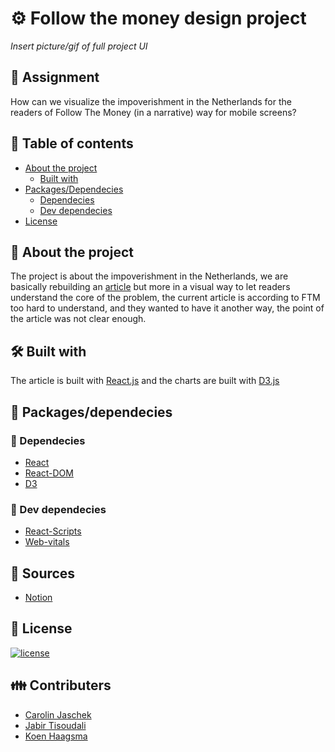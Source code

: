 # ⚙ Follow the money design project

*Insert picture/gif of full project UI*

## 📂 Assignment
How can we visualize the impoverishment in the Netherlands for the readers of Follow The Money (in a narrative) way for mobile screens?

## 🧾 Table of contents
-   [About the project](##About-the-project)
      * [Built with](###Built-with)
-   [Packages/Dependecies](##Packages/dependecies)
      * [Dependecies](##Dependecies)
      * [Dev dependecies](##Dev-dependecies)
-   [License](##License)

## 📖 About the project
The project is about the impoverishment in the Netherlands, we are basically rebuilding an [article](https://www.ftm.nl/artikelen/verschraling-platteland?share=IRv4FP8SPRRDJmysxbzVmmmSMXMoT%2Ff5%2B0mXIgKyqDIQSq8iB%2F%2BMT5b9oBqtJH0%3D&utm_medium=social&utm_campaign=sharebuttonleden&utm_source=linkbutton) but more in a visual way to let readers understand the core of the problem, the current article is according to FTM too hard to understand, and they wanted to have it another way, the point of the article was not clear enough.

## 🛠 Built with
The article is built with [React.js](https://reactjs.org/d) and the charts are built with [D3.js](https://d3js.org/)

## 🧰 Packages/dependecies

### 🧱 Dependecies
- [React](https://reactjs.org/)
- [React-DOM](https://reactjs.org/docs/react-dom.html)
- [D3](https://d3js.org/)
### 🧱 Dev dependecies
- [React-Scripts](https://www.npmjs.com/package/react-scripts)
- [Web-vitals](https://www.npmjs.com/package/web-vitals)

## 📑 Sources
- [Notion](https://busy-flame-a4b.notion.site/Information-Design-Project-Follow-The-Money-Groep-2-caeef139141f4df2bccffa3c435ab2a3)

## 🔖 License
[![license](https://img.shields.io/github/license/DAVFoundation/captain-n3m0.svg?style=flat-square)]()

## 👪 Contributers
- [Carolin Jaschek]()
- [Jabir Tisoudali](https://github.com/jabirtisou)
- [Koen Haagsma](https://github.com/KoenHaagsma)
